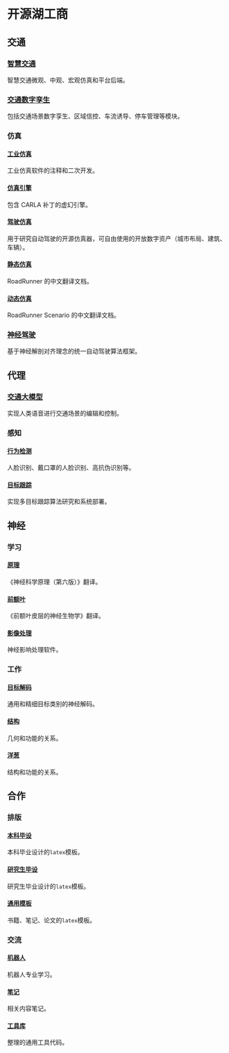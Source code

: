 # 开源湖工商
<!--所有项目关系的思维导图。-->
<!-- 使用markmap进行编辑并生成svg：https://markmap.js.org/repl -->


## 交通

### [智慧交通](https://github.com/OpenHUTB/intelligent_traffic) 
智慧交通微观、中观、宏观仿真和平台后端。

### [交通数字孪生](https://github.com/OpenHUTB/driving)
包括交通场景数字孪生、区域信控、车流诱导、停车管理等模块。


### 仿真

#### [工业仿真](https://github.com/OpenHUTB/matlab) 
工业仿真软件的注释和二次开发。

#### [仿真引擎](https://github.com/OpenHUTB/engine)
包含 CARLA 补丁的虚幻引擎。

#### [驾驶仿真](https://github.com/OpenHUTB/carla)
用于研究自动驾驶的开源仿真器，可自由使用的开放数字资产（城市布局、建筑、车辆）。

#### [静态仿真](https://github.com/OpenHUTB/roadrunner) 
RoadRunner 的中文翻译文档。

#### [动态仿真](https://github.com/OpenHUTB/roadrunner-scenario) 
RoadRunner Scenario 的中文翻译文档。

### [神经驾驶](https://github.com/OpenHUTB/neuro_driving) 
基于神经解剖对齐理念的统一自动驾驶算法框架。

## 代理

### [交通大模型](https://github.com/OpenHUTB/gpt)
实现人类语音进行交通场景的编辑和控制。


### 感知

#### [行为检测](https://github.com/OpenHUTB/customs) 
人脸识别、戴口罩的人脸识别、高抗伪识别等。


#### [目标跟踪](https://github.com/OpenHUTB/mot)
实现多目标跟踪算法研究和系统部署。


## 神经

### 学习

#### [原理](https://github.com/OpenHUTB/neuro)
《神经科学原理（第六版）》翻译。


#### [前额叶](https://github.com/OpenHUTB/bazaar)
《前额叶皮层的神经生物学》翻译。


#### [影像处理](https://github.com/OpenHUTB/spm)
神经影响处理软件。


### 工作

#### [目标解码](https://github.com/OpenHUTB/object_decoding)
通用和精细目标类别的神经解码。

#### [结构](https://github.com/OpenHUTB/structure)
几何和功能的关系。

#### [洋葱](https://github.com/OpenHUTB/onion)
结构和功能的关系。


## 合作

### 排版

#### [本科毕设](https://github.com/OpenHUTB/hutb_latex) 
本科毕业设计的`latex`模板。

#### [研究生毕设](https://github.com/OpenHUTB/master)
研究生毕业设计的`latex`模板。

#### [通用模板](https://github.com/OpenHUTB/latex)
书籍、笔记、论文的`latex`模板。


### 交流

#### [机器人](https://github.com/OpenHUTB/robot_2022)
机器人专业学习。

#### [笔记](https://github.com/OpenHUTB/note)
相关内容笔记。

#### [工具库](https://github.com/OpenHUTB/utils)
整理的通用工具代码。




